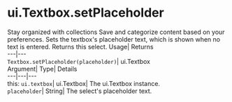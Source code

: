  
#  ui.Textbox.setPlaceholder 
Stay organized with collections  Save and categorize content based on your preferences. 
Sets the textbox's placeholder text, which is shown when no text is entered. 
Returns this select.
Usage| Returns  
---|---  
`Textbox.setPlaceholder(placeholder)`| ui.Textbox  
Argument| Type| Details  
---|---|---  
this: `ui.textbox`| ui.Textbox| The ui.Textbox instance.  
`placeholder`| String| The select's placeholder text.  
